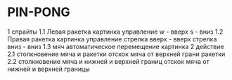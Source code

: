 # PIN-PONG
1 спрайты
1.1 Левая ракетка
    картинка
    управление
        w - вверх
        s - вниз
1.2 Правая ракетка
    картинка 
    управление
        стрелка вверх - вверх 
        стрелка вниз - вниз
1.3 мяч
    автоматическое перемещение 
    картинка
2 действие
2.1 столкновение мяча и ракетки
    отскок мяча от верхней грани ракетки
2.2 столкновение мяча и нижней и верхней границ
    отскок мяча от нижней и верхней границы

